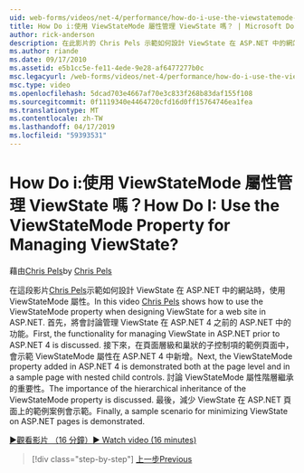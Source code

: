 ```yaml
---
uid: web-forms/videos/net-4/performance/how-do-i-use-the-viewstatemode-property-for-managing-viewstate
title: How Do i:使用 ViewStateMode 屬性管理 ViewState 嗎？ | Microsoft Docs
author: rick-anderson
description: 在此影片的 Chris Pels 示範如何設計 ViewState 在 ASP.NET 中的網站時，使用 ViewStateMode 屬性。
ms.author: riande
ms.date: 09/17/2010
ms.assetid: e5b1cc5e-fe11-4ede-9e28-af6477277b0c
msc.legacyurl: /web-forms/videos/net-4/performance/how-do-i-use-the-viewstatemode-property-for-managing-viewstate
msc.type: video
ms.openlocfilehash: 5dcad703e4667af70e3c833f268b83daf155f108
ms.sourcegitcommit: 0f1119340e4464720cfd16d0ff15764746ea1fea
ms.translationtype: MT
ms.contentlocale: zh-TW
ms.lasthandoff: 04/17/2019
ms.locfileid: "59393531"
---
```

# <a name="how-do-i-use-the-viewstatemode-property-for-managing-viewstate"></a><span data-ttu-id="5e981-104">How Do i:使用 ViewStateMode 屬性管理 ViewState 嗎？</span><span class="sxs-lookup"><span data-stu-id="5e981-104">How Do I: Use the ViewStateMode Property for Managing ViewState?</span></span>

<span data-ttu-id="5e981-105">藉由[Chris Pels](https://twitter.com/chrispels)</span><span class="sxs-lookup"><span data-stu-id="5e981-105">by [Chris Pels](https://twitter.com/chrispels)</span></span>

<span data-ttu-id="5e981-106">在這段影片[Chris Pels](http://www.idevtech.com)示範如何設計 ViewState 在 ASP.NET 中的網站時，使用 ViewStateMode 屬性。</span><span class="sxs-lookup"><span data-stu-id="5e981-106">In this video [Chris Pels](http://www.idevtech.com) shows how to use the ViewStateMode property when designing ViewState for a web site in ASP.NET.</span></span> <span data-ttu-id="5e981-107">首先，將會討論管理 ViewState 在 ASP.NET 4 之前的 ASP.NET 中的功能。</span><span class="sxs-lookup"><span data-stu-id="5e981-107">First, the functionality for managing ViewState in ASP.NET prior to ASP.NET 4 is discussed.</span></span> <span data-ttu-id="5e981-108">接下來，在頁面層級和巢狀的子控制項的範例頁面中，會示範 ViewStateMode 屬性在 ASP.NET 4 中新增。</span><span class="sxs-lookup"><span data-stu-id="5e981-108">Next, the ViewStateMode property added in ASP.NET 4 is demonstrated both at the page level and in a sample page with nested child controls.</span></span> <span data-ttu-id="5e981-109">討論 ViewStateMode 屬性階層繼承的重要性。</span><span class="sxs-lookup"><span data-stu-id="5e981-109">The importance of the hierarchical inheritance of the ViewStateMode property is discussed.</span></span> <span data-ttu-id="5e981-110">最後，減少 ViewState 在 ASP.NET 頁面上的範例案例會示範。</span><span class="sxs-lookup"><span data-stu-id="5e981-110">Finally, a sample scenario for minimizing ViewState on ASP.NET pages is demonstrated.</span></span>

[<span data-ttu-id="5e981-111">&#9654;觀看影片 （16 分鐘）</span><span class="sxs-lookup"><span data-stu-id="5e981-111">&#9654; Watch video (16 minutes)</span></span>](https://channel9.msdn.com/Blogs/ASP-NET-Site-Videos/how-do-i-use-the-viewstatemode-property-for-managing-viewstate)

> [!div class="step-by-step"]
> [<span data-ttu-id="5e981-112">上一步</span><span class="sxs-lookup"><span data-stu-id="5e981-112">Previous</span></span>](aspnet-4-quick-hit-easy-state-compression.md)
